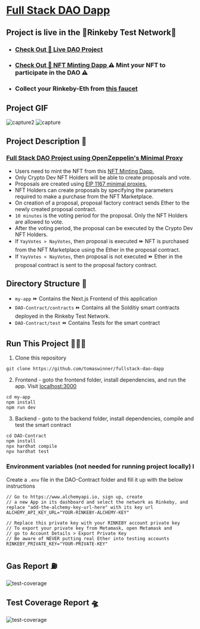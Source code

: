 # [Full Stack DAO Dapp](https://fullstack-dao-dapp.vercel.app/) 

## Project is live in the 🔗Rinkeby Test Network🔗
- ### [Check Out 🚀 Live DAO Project ](https://fullstack-dao-dapp.vercel.app/)
- ### [Check Out 🚀 NFT Minting Dapp ](https://nft-collection-dapp-kappa.vercel.app/) ⚠ Mint your NFT to participate in the DAO ⚠
- ### Collect your Rinkeby-Eth from [this faucet](https://faucets.chain.link/rinkeby)

## Project GIF
![capture2](./Copy-of-CryptoDevs-DAO-25-March-2022.gif)
![capture](./Copy-of-Crypto-Devs-25-March-2022.gif)

## Project Description 📃

### [Full Stack DAO Project using OpenZeppelin's Minimal Proxy](https://fullstack-dao-dapp.vercel.app/)
- Users need to mint the NFT from this [NFT Minting Dapp.](https://nft-collection-dapp-kappa.vercel.app/)
- Only Crypto Dev NFT Holders will be able to create proposals and vote.
- Proposals are created using [EIP 1167 minimal proxies.](https://eips.ethereum.org/EIPS/eip-1167)
- NFT Holders can create proposals by specifying the parameters required to make a purchase from the NFT Marketplace.
- On creation of a proposal, proposal factory contract sends Ether to the newly created proposal contract.
- `10 minutes` is the voting period for the proposal. Only the NFT Holders are allowed to vote.
- After the voting period, the proposal can be executed by the Crypto Dev NFT Holders.
- If `YayVotes > NayVotes`, then proposal is executed ⏩ NFT is purchased from the NFT Marketplace using the Ether in the proposal contract.
- If `YayVotes < NayVotes`, then proposal is not executed ⏩ Ether in the proposal contract is sent to the proposal factory contract.

## Directory Structure 📂
- `my-app` ⏩ Contains the Next.js Frontend of this application
- `DAO-Contract/contracts` ⏩ Contains all the Solditiy smart contracts deployed in the Rinkeby Test Network.
- `DAO-Contract/test` ⏩ Contains Tests for the smart contract

## Run This Project 🏃‍♀️💨
1. Clone this repository 
```shell 
git clone https://github.com/tomaswinner/fullstack-dao-dapp
```

2. Frontend - goto the frontend folder, install dependencies, and run the app. Visit [localhost:3000](http://localhost:3000/)
```shell
cd my-app
npm install
npm run dev
```
3. Backend - goto to the backend folder, install dependencies, compile and test the smart contract
```shell
cd DAO-Contract
npm install
npx hardhat compile
npx hardhat test
```

### Environment variables (not needed for running project locally) l
Create a `.env` file in the DAO-Contract folder and fill it up with the below instructions
``` shell
// Go to https://www.alchemyapi.io, sign up, create
// a new App in its dashboard and select the network as Rinkeby, and replace "add-the-alchemy-key-url-here" with its key url
ALCHEMY_API_KEY_URL="YOUR-RINKEBY-ALCHEMY-KEY"

// Replace this private key with your RINKEBY account private key
// To export your private key from Metamask, open Metamask and
// go to Account Details > Export Private Key
// Be aware of NEVER putting real Ether into testing accounts
RINKEBY_PRIVATE_KEY="YOUR-PRIVATE-KEY"
```
## Gas Report ⛽
![test-coverage](./gas-report.JPG)


## Test Coverage Report 🛸
![test-coverage](./test-coverage-report-dao.JPG)



